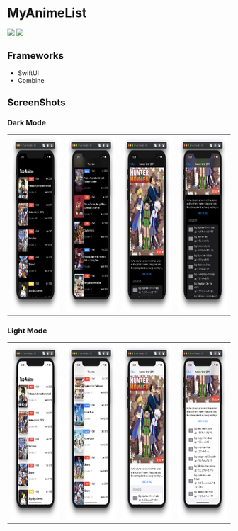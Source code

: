 # MyAnimeList

<p align="justify">
    <img src="https://img.shields.io/badge/Swift-5-orange.svg" />
    <img src="https://img.shields.io/badge/Platforms-iOS-blue.svg?style=flat" />
</p>

## Frameworks

- SwiftUI
- Combine

## ScreenShots 

### Dark Mode

<table style="width:100%">
  <tr>
    <td><img src="Screenshots/DTopAnimeView.png" height=400/></td>
    <td><img src="Screenshots/DTopAnimeViewScrolled.png" height=400/></td>
    <td><img src="Screenshots/DAnimeDetails.png" height=400/></td>
    <td><img src="Screenshots/DAnimeEpisodes.png" height=400/></td>
  </tr>
</table>

### Light Mode

<table style="width:100%">
  <tr>
    <td><img src="Screenshots/TopAnimeView.png" height=400/></td>
    <td><img src="Screenshots/TopAnimeViewScrolled.png" height=400/></td>
    <td><img src="Screenshots/AnimeDetails.png" height=400/></td>
    <td><img src="Screenshots/AnimeEpisodes.png" height=400/></td>
  </tr>
</table>
